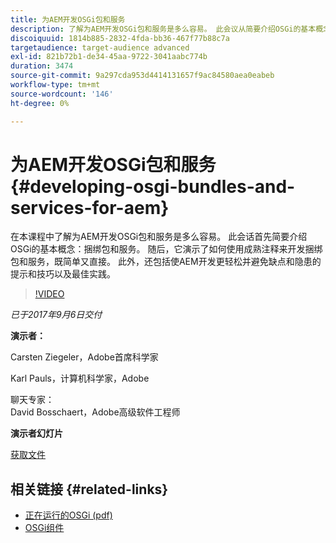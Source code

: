 ```yaml
---
title: 为AEM开发OSGi包和服务
description: 了解为AEM开发OSGi包和服务是多么容易。 此会议从简要介绍OSGi的基本概念开始。
discoiquuid: 1814b885-2832-4fda-bb36-467f77b88c7a
targetaudience: target-audience advanced
exl-id: 821b72b1-de34-45aa-9722-3041aabc774b
duration: 3474
source-git-commit: 9a297cda953d4414131657f9ac84580aea0eabeb
workflow-type: tm+mt
source-wordcount: '146'
ht-degree: 0%

---
```


# 为AEM开发OSGi包和服务{#developing-osgi-bundles-and-services-for-aem}

在本课程中了解为AEM开发OSGi包和服务是多么容易。 此会话首先简要介绍OSGi的基本概念：捆绑包和服务。 随后，它演示了如何使用成熟注释来开发捆绑包和服务，既简单又直接。 此外，还包括使AEM开发更轻松并避免缺点和隐患的提示和技巧以及最佳实践。

>[!VIDEO](https://video.tv.adobe.com/v/19654/?quality=9)

*已于2017年9月6日交付*

**演示者：**

Carsten Ziegeler，Adobe首席科学家

Karl Pauls，计算机科学家，Adobe

聊天专家：\
David Bosschaert，Adobe高级软件工程师

**演示者幻灯片**

[获取文件](assets/aem-gems-osgi-best-practices-090617.pdf)

## 相关链接 {#related-links}

* [正在运行的OSGi (pdf)](https://manning-content.s3.amazonaws.com/download/9/86fba2b-2ea2-48cc-855d-39e06df49ceb/OSGIiAsamplech1.pdf)
* [OSGi组件](https://blog.osoco.de/2015/08/osgi-components-simply-simple-part-i/)
